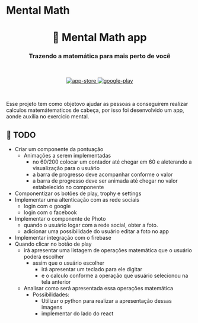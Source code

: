 # Mental Math

<h1 align="center">🌱 Mental Math app</h1>
<h3 align="center">Trazendo a matemática para mais perto de você</h3>

<br />

<p align="center">
  <a href="#">
    <img alt="app-store" src="https://github.com/NotMyFaultEarth/nmf-app/blob/master/app-store.png" />
  </a>
  <a href="#">
    <img alt="google-play" src="https://github.com/NotMyFaultEarth/nmf-app/blob/master/play-store.png" />
  </a>
</p>

<br />

Esse projeto tem como objetovo ajudar as pessoas a conseguirem realizar calculos matemátematicos de cabeça, por isso foi desenvolvido um app, aonde auxilia no exercicio mental.

## :hammer: TODO

- Criar um componente da pontuação
    - Animações a serem implementadas
        - no 60/200 colocar um contador até chegar em 60 e aleterando a visualização para o usuário
        - a barra de progresso deve acompanhar conforme o valor
        - a barra de progresso deve ser animada até chegar no valor estabelecido no componente
- Componentizar os botões de play, trophy e settings
- Implementar uma altenticação com as rede sociais
    - login com o google
    - login com o facebook
- Implementar o componente de Photo
    - quando o usuário logar com a rede social, obter a foto.
    - adicionar uma possibilidade do usuário editar a foto no app
- Implementar integração com o firebase
- Quando clicar no botão de play
    - irá apresentar uma listagem de operações matemática que o usuário poderá escolher
        - assim que o usuário escolher
            - irá apresentar um teclado para ele digitar
            - e o calculo conforme a operação que usuário selecionou na tela anterior
    - Analisar como será apresentada essa operações matemática
        - Possibilidades:
            - Utilizar o python para realizar a apresentação dessas imagens
            - implementar do lado do react

